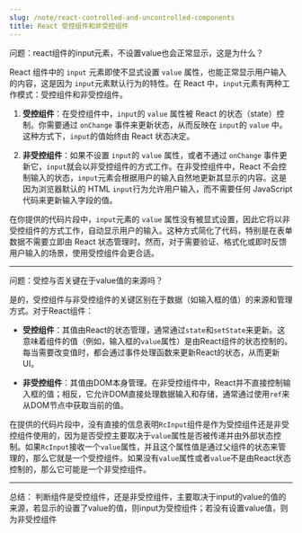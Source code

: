 ```yaml
---
slug: /note/react-controlled-and-uncontrolled-components
title: React 受控组件和非受控组件
---
```

问题：react组件的input元素，不设置value也会正常显示，这是为什么？

React 组件中的 `input` 元素即使不显式设置 `value` 属性，也能正常显示用户输入的内容，这是因为 `input`元素默认行为的特性。在 React 中，`input`元素有两种工作模式：受控组件和非受控组件。

1. **受控组件**：在受控组件中，`input`的 `value` 属性被 React 的状态（state）控制。你需要通过 `onChange` 事件来更新状态，从而反映在 `input`的 `value` 中。这种方式下，`input`的值始终由 React 状态决定。
    
2. **非受控组件**：如果不设置 `input`的 `value` 属性，或者不通过 `onChange` 事件更新它，`input`就会以非受控组件的方式工作。在非受控组件中，React 不会控制输入的状态，`input`元素会根据用户的输入自然地更新其显示的内容。这是因为浏览器默认的 HTML `input`行为允许用户输入，而不需要任何 JavaScript 代码来更新输入字段的值。
    

在你提供的代码片段中，`input`元素的 `value` 属性没有被显式设置，因此它将以非受控组件的方式工作，自动显示用户的输入。这种方式简化了代码，特别是在表单数据不需要立即由 React 状态管理时。然而，对于需要验证、格式化或即时反馈用户输入的场景，使用受控组件会更合适。

---

问题：受控与否关键在于value值的来源吗？

是的，受控组件与非受控组件的关键区别在于数据（如输入框的值）的来源和管理方式。对于React组件：

- **受控组件**：其值由React的状态管理，通常通过`state`和`setState`来更新。这意味着组件的值（例如，输入框的`value`属性）是由React组件的状态控制的。每当需要改变值时，都会通过事件处理函数来更新React的状态，从而更新UI。
    
- **非受控组件**：其值由DOM本身管理。在非受控组件中，React并不直接控制输入框的值；相反，它允许DOM直接处理数据输入和存储，通常通过使用`ref`来从DOM节点中获取当前的值。
    

在提供的代码片段中，没有直接的信息表明`RcInput`组件是作为受控组件还是非受控组件使用的，因为是否受控主要取决于`value`属性是否被传递并由外部状态控制。如果`RcInput`接收一个`value`属性，并且这个属性值是通过父组件的状态来管理的，那么它就是一个受控组件。如果没有`value`属性或者`value`不是由React状态控制的，那么它可能是一个非受控组件。


---
总结：
判断组件是受控组件，还是非受控组件，主要取决于input的value的值的来源，若显示的设置了value的值，则input为受控组件；若没有设置value值，则为非受控组件
